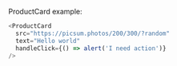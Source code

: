 ProductCard example:

```js
<ProductCard
  src="https://picsum.photos/200/300/?random"
  text="Hello world"
  handleClick={() => alert('I need action')}
/>
```